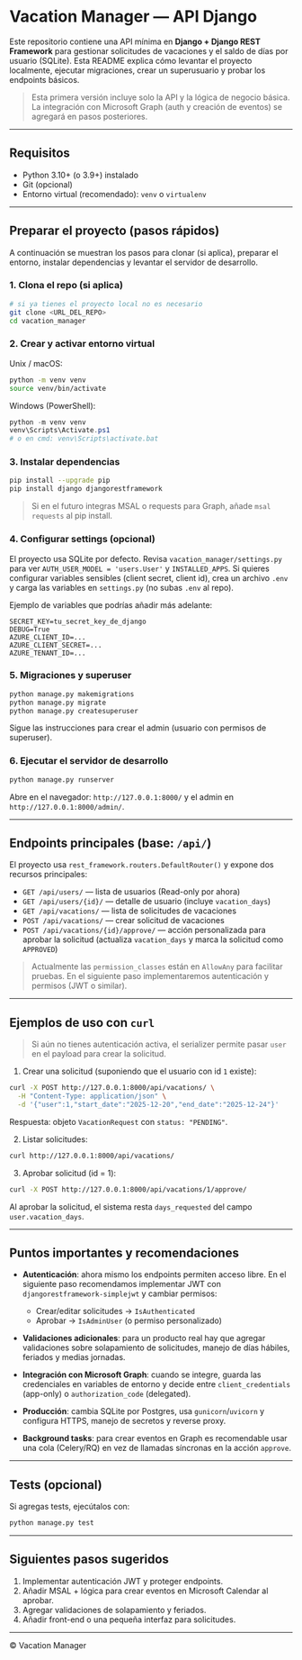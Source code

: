# Vacation Manager — API Django

Este repositorio contiene una API mínima en **Django + Django REST Framework** para gestionar solicitudes de vacaciones y el saldo de días por usuario (SQLite). Esta README explica cómo levantar el proyecto localmente, ejecutar migraciones, crear un superusuario y probar los endpoints básicos.

> Esta primera versión incluye solo la API y la lógica de negocio básica. La integración con Microsoft Graph (auth y creación de eventos) se agregará en pasos posteriores.

---

## Requisitos

- Python 3.10+ (o 3.9+) instalado
- Git (opcional)
- Entorno virtual (recomendado): `venv` o `virtualenv`

---

## Preparar el proyecto (pasos rápidos)

A continuación se muestran los pasos para clonar (si aplica), preparar el entorno, instalar dependencias y levantar el servidor de desarrollo.

### 1. Clona el repo (si aplica)

```bash
# si ya tienes el proyecto local no es necesario
git clone <URL_DEL_REPO>
cd vacation_manager
```

### 2. Crear y activar entorno virtual

Unix / macOS:

```bash
python -m venv venv
source venv/bin/activate
```

Windows (PowerShell):

```powershell
python -m venv venv
venv\Scripts\Activate.ps1
# o en cmd: venv\Scripts\activate.bat
```

### 3. Instalar dependencias

```bash
pip install --upgrade pip
pip install django djangorestframework
```

> Si en el futuro integras MSAL o requests para Graph, añade `msal requests` al pip install.

### 4. Configurar settings (opcional)

El proyecto usa SQLite por defecto. Revisa `vacation_manager/settings.py` para ver `AUTH_USER_MODEL = 'users.User'` y `INSTALLED_APPS`. Si quieres configurar variables sensibles (client secret, client id), crea un archivo `.env` y carga las variables en `settings.py` (no subas `.env` al repo).

Ejemplo de variables que podrías añadir más adelante:

```env
SECRET_KEY=tu_secret_key_de_django
DEBUG=True
AZURE_CLIENT_ID=...
AZURE_CLIENT_SECRET=...
AZURE_TENANT_ID=...
```

### 5. Migraciones y superuser

```bash
python manage.py makemigrations
python manage.py migrate
python manage.py createsuperuser
```

Sigue las instrucciones para crear el admin (usuario con permisos de superuser).

### 6. Ejecutar el servidor de desarrollo

```bash
python manage.py runserver
```

Abre en el navegador: `http://127.0.0.1:8000/` y el admin en `http://127.0.0.1:8000/admin/`.

---

## Endpoints principales (base: `/api/`)

El proyecto usa `rest_framework.routers.DefaultRouter()` y expone dos recursos principales:

- `GET /api/users/` — lista de usuarios (Read-only por ahora)
- `GET /api/users/{id}/` — detalle de usuario (incluye `vacation_days`)
- `GET /api/vacations/` — lista de solicitudes de vacaciones
- `POST /api/vacations/` — crear solicitud de vacaciones
- `POST /api/vacations/{id}/approve/` — acción personalizada para aprobar la solicitud (actualiza `vacation_days` y marca la solicitud como `APPROVED`)

> Actualmente las `permission_classes` están en `AllowAny` para facilitar pruebas. En el siguiente paso implementaremos autenticación y permisos (JWT o similar).

---

## Ejemplos de uso con `curl`

> Si aún no tienes autenticación activa, el serializer permite pasar `user` en el payload para crear la solicitud.

1. Crear una solicitud (suponiendo que el usuario con id `1` existe):

```bash
curl -X POST http://127.0.0.1:8000/api/vacations/ \
  -H "Content-Type: application/json" \
  -d '{"user":1,"start_date":"2025-12-20","end_date":"2025-12-24"}'
```

Respuesta: objeto `VacationRequest` con `status: "PENDING"`.

2. Listar solicitudes:

```bash
curl http://127.0.0.1:8000/api/vacations/
```

3. Aprobar solicitud (id = 1):

```bash
curl -X POST http://127.0.0.1:8000/api/vacations/1/approve/
```

Al aprobar la solicitud, el sistema resta `days_requested` del campo `user.vacation_days`.

---

## Puntos importantes y recomendaciones

- **Autenticación**: ahora mismo los endpoints permiten acceso libre. En el siguiente paso recomendamos implementar JWT con `djangorestframework-simplejwt` y cambiar permisos:
  - Crear/editar solicitudes -> `IsAuthenticated`
  - Aprobar -> `IsAdminUser` (o permiso personalizado)

- **Validaciones adicionales**: para un producto real hay que agregar validaciones sobre solapamiento de solicitudes, manejo de días hábiles, feriados y medias jornadas.

- **Integración con Microsoft Graph**: cuando se integre, guarda las credenciales en variables de entorno y decide entre `client_credentials` (app-only) o `authorization_code` (delegated).

- **Producción**: cambia SQLite por Postgres, usa `gunicorn`/`uvicorn` y configura HTTPS, manejo de secretos y reverse proxy.

- **Background tasks**: para crear eventos en Graph es recomendable usar una cola (Celery/RQ) en vez de llamadas síncronas en la acción `approve`.

---

## Tests (opcional)

Si agregas tests, ejecútalos con:

```bash
python manage.py test
```

---

## Siguientes pasos sugeridos

1. Implementar autenticación JWT y proteger endpoints.
2. Añadir MSAL + lógica para crear eventos en Microsoft Calendar al aprobar.
3. Agregar validaciones de solapamiento y feriados.
4. Añadir front-end o una pequeña interfaz para solicitudes.

---


© Vacation Manager

